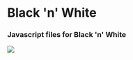 # Black 'n' White
<h3>Javascript files for Black 'n' White</h3>
<img src='https://www.khanacademy.org/computer-programming/black-n-white-game/6144760533663744/5266442959634432.png'>
